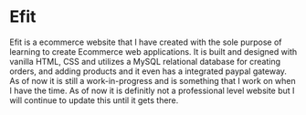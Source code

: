 # Efit
Efit is a ecommerce website that I have created with the sole purpose of learning to create Ecommerce web applications. It is built and designed with vanilla HTML, CSS and utilizes a MySQL relational database for creating orders, and adding products and it even has a integrated paypal gateway. As of now it is still a work-in-progress and is something that I work on when I have the time. As of now it is definitly not a professional level website but I will continue to update this until it gets there. 
